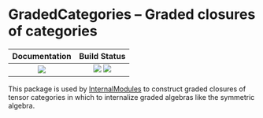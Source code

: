 # GradedCategories – Graded closures of categories

| **Documentation**                       | **Build Status**                                            |
|:---------------------------------------:|:-----------------------------------------------------------:|
| [![][docs-stable-img]][docs-stable-url] | [![][tests-img]][tests-url] [![][codecov-img]][codecov-url] |

This package is used by [InternalModules](https://github.com/homalg-project/InternalModules) to construct graded closures of tensor categories in which to internalize graded algebras like the symmetric algebra.

[docs-stable-img]: https://img.shields.io/badge/docs-stable-blue.svg
[docs-stable-url]: https://homalg-project.github.io/GradedCategories/doc/chap0.html

[tests-img]: https://github.com/homalg-project/GradedCategories/workflows/Tests/badge.svg
[tests-url]: https://github.com/homalg-project/GradedCategories/actions?query=workflow%3ATests

[codecov-img]: https://codecov.io/gh/homalg-project/GradedCategories/branch/master/graph/badge.svg
[codecov-url]: https://codecov.io/gh/homalg-project/GradedCategories
